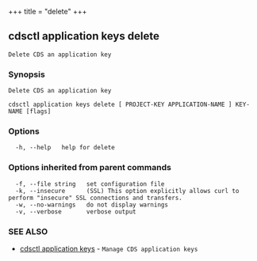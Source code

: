 +++
title = "delete"
+++
## cdsctl application keys delete

`Delete CDS an application key`

### Synopsis

`Delete CDS an application key`

```
cdsctl application keys delete [ PROJECT-KEY APPLICATION-NAME ] KEY-NAME [flags]
```

### Options

```
  -h, --help   help for delete
```

### Options inherited from parent commands

```
  -f, --file string   set configuration file
  -k, --insecure      (SSL) This option explicitly allows curl to perform "insecure" SSL connections and transfers.
  -w, --no-warnings   do not display warnings
  -v, --verbose       verbose output
```

### SEE ALSO

* [cdsctl application keys](/cli/cdsctl/application/keys/)	 - `Manage CDS application keys`

